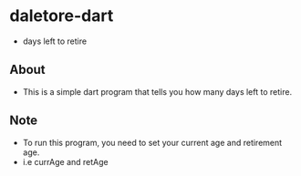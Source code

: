 # daletore-dart
- days left to retire
## About
- This is a simple dart program that tells you how many days left to retire.
## Note
- To run this program, you need to set your current age and retirement age.
- i.e currAge and retAge